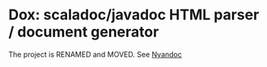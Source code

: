 # Dox: scaladoc/javadoc HTML parser / document generator

The project is RENAMED and MOVED. See [Nyandoc](https://github.com/todesking/nyandoc)
